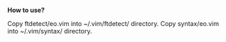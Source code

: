 **How to use?**

Copy ftdetect/eo.vim into ~/.vim/ftdetect/ directory.
Copy syntax/eo.vim into ~/.vim/syntax/ directory.
